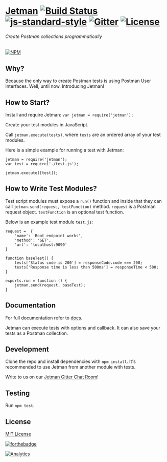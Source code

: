 # [Jetman](https://github.com/emrehan/jetman) [![Build Status](https://travis-ci.com/emrehan/jetman.svg?token=6mGgqf5q8dpxwiXrxzAR&branch=master)](https://travis-ci.com/emrehan/jetman) [![js-standard-style](https://img.shields.io/badge/code%20style-standard-brightgreen.svg)](http://standardjs.com/) [![Gitter](https://badges.gitter.im/emrehan/jetman.svg)](https://gitter.im/emrehan/jetman?utm_source=badge&utm_medium=badge&utm_campaign=pr-badge) [![License](http://img.shields.io/:license-mit-blue.svg)](http://doge.mit-license.org)

###### Create Postman collections programmatically

[![NPM](https://nodei.co/npm/jetman.png?compact=true)](https://npmjs.org/package/jetman)

## Why?
Because the only way to create Postman tests is using Postman User Interfaces. Well, until now. Introducing Jetman!



## How to Start?
Install and require Jetman: `var jetman = require('jetman');`

Create your test modules in JavaScript.

Call `jetman.execute(tests)`, where `tests` are an ordered array of your test modules.

Here is a simple example for running a test with Jetman:

    jetman = require('jetman');
    var test = require('./test.js');

    jetman.execute([test]);



## How to Write Test Modules?
Test script modules must expose a `run()` function and inside that they can call `jetman.send(request, testFunction)` method.
`request` is a Postman request object. `testFunction` is an optional test function.

Below is an example test module `test.js`:

    request =  {
        'name': 'Root endpoint works',
        'method': 'GET',
        'url': 'localhost:9090'
    }

    function baseTest() {
        tests['Status code is 200'] = responseCode.code === 200;
        tests['Response time is less than 500ms'] = responseTime < 500;
    }

    exports.run = function () {
        jetman.send(request, baseTest);
    }



## Documentation
For full documentation refer to [docs](docs).

Jetman can execute tests with options and callback. It can also save your tests as a Postman collection.



## Development
Clone the repo and install dependencies with `npm install`.
It's recommended to use Jetman from another module with tests.

Write to us on our [Jetman Gitter Chat Room](https://gitter.im/emrehan/jetman)!



## Testing
Run `npm test`.



## License
[MIT License](LICENSE)

[![forthebadge](http://forthebadge.com/images/badges/built-with-love.svg)](http://forthebadge.com)

[![Analytics](https://ga-beacon.appspot.com/UA-78341852-1/chromeskel_a/readme?pixel)]()

